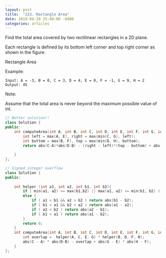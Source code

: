 ```yaml
---
layout: post
title:  "223. Rectangle Area"
date: 2019-04-28 15:49:00 -0400
categories: articles
--- 
```

Find the total area covered by two rectilinear rectangles in a 2D plane.

Each rectangle is defined by its bottom left corner and top right corner as shown in the figure.

Rectangle Area

Example:
```
Input: A = -3, B = 0, C = 3, D = 4, E = 0, F = -1, G = 9, H = 2
Output: 45
```
Note:

Assume that the total area is never beyond the maximum possible value of int.
```c++
// Better solution!!
class Solution {
public:
    int computeArea(int A, int B, int C, int D, int E, int F, int G, int H) {
        int left = max(A, E), right = max(min(C, G), left);
        int buttom = max(B, F), top = max(min(D, H), buttom);
        return abs(C-A)*abs(D-B) - (right - left)*(top - buttom) + abs(G-E)*abs(H-F);
        
    }
};
```
```c++
// Signed integer overflow
class Solution {
public:
    
    int helper (int a1, int a2, int b1, int b2){
        if ( min(a1, a2) >= max(b1,b2) || max(a1, a2) <= min(b1, b2) ) return 0;
        else {
            if ( a1 < b1 && a2 > b2 ) return abs(b1 - b2);
            if ( b1 < a1 && b2 > a2 ) return abs(a1 - a2);
            if ( a2 < b2 ) return abs(a2 - b1);
            if ( b1 < a1 ) return abs(a1 - b2);
        }
        return 0;
    }
    int computeArea(int A, int B, int C, int D, int E, int F, int G, int H) {
        int overlap =  helper(A, C, E, G) * helper(B, D, F, H);
        abs(C - A) * abs(D-B) - overlap + abs(G - E) * abs(H - F);
    }
};
```